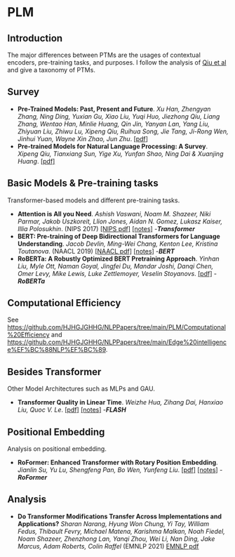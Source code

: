 # PLM
## Introduction
The major differences between PTMs are the usages of contextual encoders, pre-training tasks, and purposes. I follow the analysis of [Qiu et al](https://arxiv.org/pdf/2003.08271.pdf) and give a taxonomy of PTMs.
## Survey
* **Pre-Trained Models: Past, Present and Future**.  *Xu Han, Zhengyan Zhang, Ning Ding, Yuxian Gu, Xiao Liu, Yuqi Huo, Jiezhong Qiu, Liang Zhang, Wentao Han, Minlie Huang, Qin Jin, Yanyan Lan, Yang Liu, Zhiyuan Liu, Zhiwu Lu, Xipeng Qiu, Ruihua Song, Jie Tang, Ji-Rong Wen, Jinhui Yuan, Wayne Xin Zhao, Jun Zhu*.   [[pdf](https://arxiv.org/abs/2106.07139)]  
* **Pre-trained Models for Natural Language Processing: A Survey**.  *Xipeng Qiu, Tianxiang Sun, Yige Xu, Yunfan Shao, Ning Dai & Xuanjing Huang*.  [[pdf]](https://arxiv.org/pdf/2003.08271.pdf)  

## Basic Models & Pre-training tasks
Transformer-based models and different pre-training tasks.  
* **Attention is All you Need**.  *Ashish Vaswani, Noam M. Shazeer, Niki Parmar, Jakob Uszkoreit, Llion Jones, Aidan N. Gomez, Lukasz Kaiser, Illia Polosukhin*.  (NIPS 2017)  [[NIPS pdf]](http://papers.nips.cc/paper/7181-attention-is-all-you-need.pdf)  [[notes]](https://github.com/HJHGJGHHG/NLPPapers/tree/main/PLM/Basic%20Models%20%26%20Pre-training%20tasks/Transformer)  -***Transformer***  
* **BERT: Pre-training of Deep Bidirectional Transformers for Language Understanding**.  *Jacob Devlin, Ming-Wei Chang, Kenton Lee, Kristina Toutanova*.  (NAACL 2019)  [[NAACL pdf]](https://aclanthology.org/N19-1423.pdf)  [[notes]](https://github.com/HJHGJGHHG/NLPPapers/tree/main/PLM/Basic%20Models%20%26%20Pre-training%20tasks/BERT)  -***BERT***  
* **RoBERTa: A Robustly Optimized BERT Pretraining Approach**.  *Yinhan Liu, Myle Ott, Naman Goyal, Jingfei Du, Mandar Joshi, Danqi Chen, Omer Levy, Mike Lewis, Luke Zettlemoyer, Veselin Stoyanovs*.  [[pdf]](https://arxiv.org/pdf/1907.11692.pdf)  -***RoBERTa***  

## Computational Efficiency
See https://github.com/HJHGJGHHG/NLPPapers/tree/main/PLM/Computational%20Efficiency and https://github.com/HJHGJGHHG/NLPPapers/tree/main/Edge%20intelligence%EF%BC%88NLP%EF%BC%89.  

## Besides Transformer
Other Model Architectures such as MLPs and GAU.  
* **Transformer Quality in Linear Time**.  *Weizhe Hua, Zihang Dai, Hanxiao Liu, Quoc V. Le*.  [[pdf]](https://arxiv.org/pdf/2202.10447)  [[notes]]()  -***FLASH***

## Positional Embedding
Analysis on positional embedding.  
* **RoFormer: Enhanced Transformer with Rotary Position Embedding**.  *Jianlin Su, Yu Lu, Shengfeng Pan, Bo Wen, Yunfeng Liu*.  [[pdf]](https://arxiv.org/pdf/2104.09864v2.pdf)  [[notes]]()  -***RoFormer***

## Analysis
* **Do Transformer Modifications Transfer Across Implementations and Applications?**  *Sharan Narang, Hyung Won Chung, Yi Tay, William Fedus, Thibault Fevry, Michael Matena, Karishma Malkan, Noah Fiedel, Noam Shazeer, Zhenzhong Lan, Yanqi Zhou, Wei Li, Nan Ding, Jake Marcus, Adam Roberts, Colin Raffel*  (EMNLP 2021)  [EMNLP pdf](https://aclanthology.org/2021.emnlp-main.465.pdf)